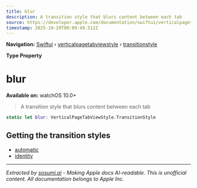```yaml
---
title: blur
description: A transition style that blurs content between each tab
source: https://developer.apple.com/documentation/swiftui/verticalpagetabviewstyle/transitionstyle/blur
timestamp: 2025-10-29T00:09:49.512Z
---
```


**Navigation:** [Swiftui](/documentation/swiftui) › [verticalpagetabviewstyle](/documentation/swiftui/verticalpagetabviewstyle) › [transitionstyle](/documentation/swiftui/verticalpagetabviewstyle/transitionstyle)

**Type Property**

# blur

**Available on:** watchOS 10.0+

> A transition style that blurs content between each tab

```swift
static let blur: VerticalPageTabViewStyle.TransitionStyle
```

## Getting the transition styles

- [automatic](/documentation/swiftui/verticalpagetabviewstyle/transitionstyle/automatic)
- [identity](/documentation/swiftui/verticalpagetabviewstyle/transitionstyle/identity)

---

*Extracted by [sosumi.ai](https://sosumi.ai) - Making Apple docs AI-readable.*
*This is unofficial content. All documentation belongs to Apple Inc.*

